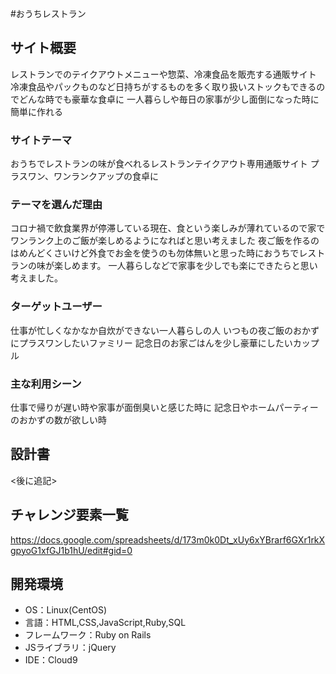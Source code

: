#おうちレストラン

## サイト概要
レストランでのテイクアウトメニューや惣菜、冷凍食品を販売する通販サイト
冷凍食品やパックものなど日持ちがするものを多く取り扱いストックもできるのでどんな時でも豪華な食卓に
一人暮らしや毎日の家事が少し面倒になった時に簡単に作れる


### サイトテーマ
おうちでレストランの味が食べれるレストランテイクアウト専用通販サイト
プラスワン、ワンランクアップの食卓に

### テーマを選んだ理由
コロナ禍で飲食業界が停滞している現在、食という楽しみが薄れているので家でワンランク上のご飯が楽しめるようになればと思い考えました
夜ご飯を作るのはめんどくさいけど外食でお金を使うのも勿体無いと思った時におうちでレストランの味が楽しめます。
一人暮らしなどで家事を少しでも楽にできたらと思い考えました。

### ターゲットユーザー
仕事が忙しくなかなか自炊ができない一人暮らしの人
いつもの夜ご飯のおかずにプラスワンしたいファミリー
記念日のお家ごはんを少し豪華にしたいカップル

### 主な利用シーン
仕事で帰りが遅い時や家事が面倒臭いと感じた時に
記念日やホームパーティーのおかずの数が欲しい時

## 設計書
<後に追記>

## チャレンジ要素一覧
https://docs.google.com/spreadsheets/d/173m0k0Dt_xUy6xYBrarf6GXr1rkXgpyoG1xfGJ1b1hU/edit#gid=0

## 開発環境
- OS：Linux(CentOS)
- 言語：HTML,CSS,JavaScript,Ruby,SQL
- フレームワーク：Ruby on Rails
- JSライブラリ：jQuery
- IDE：Cloud9

